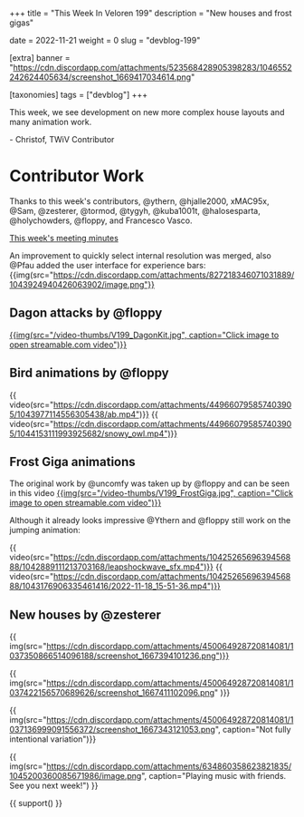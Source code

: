 +++
title = "This Week In Veloren 199"
description = "New houses and frost gigas"

date = 2022-11-21
weight = 0
slug = "devblog-199"

[extra]
banner = "https://cdn.discordapp.com/attachments/523568428905398283/1046552242624405634/screenshot_1669417034614.png"

[taxonomies]
tags = ["devblog"]
+++

This week, we see development on new more complex house layouts and many animation work.

\- Christof, TWiV Contributor

# Contributor Work

Thanks to this week's contributors, @ythern, @hjalle2000, xMAC95x, @Sam, @zesterer, @tormod, @tygyh, @kuba1001t, @halosesparta, @holychowders, @floppy, and Francesco Vasco.

[This week's meeting minutes](https://hackmd.io/@veloren/ByM-wy_Ui)

An improvement to quickly select internal resolution was merged, 
also @Pfau added the user interface for experience bars: 
{{img(src="https://cdn.discordapp.com/attachments/827218346071031889/1043924940426063902/image.png"}}

## Dagon attacks by @floppy

[{{img(src="/video-thumbs/V199_DagonKit.jpg", caption="Click image to open streamable.com video")}}](https://streamable.com/eeb3n2)

## Bird animations by @floppy

{{ video(src="https://cdn.discordapp.com/attachments/449660795857403905/1043977114556305438/ab.mp4")}}
{{ video(src="https://cdn.discordapp.com/attachments/449660795857403905/1044153111993925682/snowy_owl.mp4")}}

## Frost Giga animations

The original work by @uncomfy was taken up by @floppy and can be seen in this video 
[{{img(src="/video-thumbs/V199_FrostGiga.jpg", caption="Click image to open streamable.com video")}}](https://streamable.com/85hugn)

Although it already looks impressive @Ythern and @floppy still work on the jumping animation:

{{ video(src="https://cdn.discordapp.com/attachments/1042526569639456888/1042889111213703168/leapshockwave_sfx.mp4")}}
{{ video(src="https://cdn.discordapp.com/attachments/1042526569639456888/1043176906335461416/2022-11-18_15-51-36.mp4")}}

## New houses by @zesterer

{{ img(src="https://cdn.discordapp.com/attachments/450064928720814081/1037350866514096188/screenshot_1667394101236.png")}}

{{ img(src="https://cdn.discordapp.com/attachments/450064928720814081/1037422156570689626/screenshot_1667411102096.png" )}}

{{ img(src="https://cdn.discordapp.com/attachments/450064928720814081/1037136999091556372/screenshot_1667343121053.png", caption="Not fully intentional variation")}}

{{
    img(src="https://cdn.discordapp.com/attachments/634860358623821835/1045200360085671986/image.png",
    caption="Playing music with friends. See you next week!") 
}}

{{ support() }}
